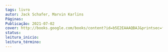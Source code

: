 ```yaml
---
tags: livro
autor: Jack Schafer, Marvin Karlins
Páginas: 
Publicação: 2021-07-02
cover: http://books.google.com/books/content?id=b5E2EAAAQBAJ&printsec=frontcover&img=1&zoom=1&edge=curl&source=gbs_api
status:
leitura_inicio:
leitura_término:
---
```

